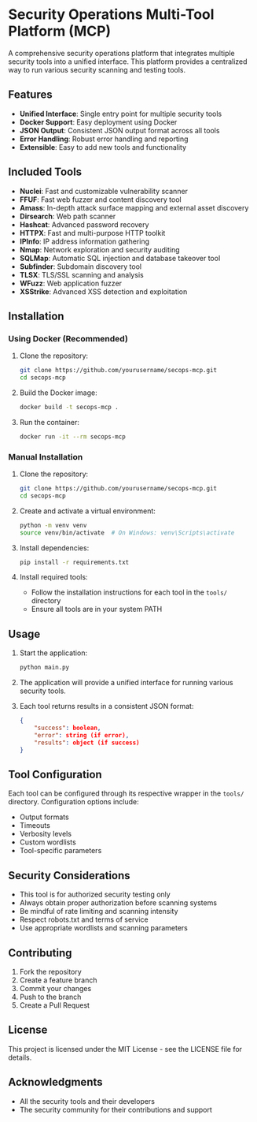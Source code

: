 # Security Operations Multi-Tool Platform (MCP)

A comprehensive security operations platform that integrates multiple security tools into a unified interface. This platform provides a centralized way to run various security scanning and testing tools.

## Features

- **Unified Interface**: Single entry point for multiple security tools
- **Docker Support**: Easy deployment using Docker
- **JSON Output**: Consistent JSON output format across all tools
- **Error Handling**: Robust error handling and reporting
- **Extensible**: Easy to add new tools and functionality

## Included Tools

- **Nuclei**: Fast and customizable vulnerability scanner
- **FFUF**: Fast web fuzzer and content discovery tool
- **Amass**: In-depth attack surface mapping and external asset discovery
- **Dirsearch**: Web path scanner
- **Hashcat**: Advanced password recovery
- **HTTPX**: Fast and multi-purpose HTTP toolkit
- **IPInfo**: IP address information gathering
- **Nmap**: Network exploration and security auditing
- **SQLMap**: Automatic SQL injection and database takeover tool
- **Subfinder**: Subdomain discovery tool
- **TLSX**: TLS/SSL scanning and analysis
- **WFuzz**: Web application fuzzer
- **XSStrike**: Advanced XSS detection and exploitation

## Installation

### Using Docker (Recommended)

1. Clone the repository:
   ```bash
   git clone https://github.com/yourusername/secops-mcp.git
   cd secops-mcp
   ```

2. Build the Docker image:
   ```bash
   docker build -t secops-mcp .
   ```

3. Run the container:
   ```bash
   docker run -it --rm secops-mcp
   ```

### Manual Installation

1. Clone the repository:
   ```bash
   git clone https://github.com/yourusername/secops-mcp.git
   cd secops-mcp
   ```

2. Create and activate a virtual environment:
   ```bash
   python -m venv venv
   source venv/bin/activate  # On Windows: venv\Scripts\activate
   ```

3. Install dependencies:
   ```bash
   pip install -r requirements.txt
   ```

4. Install required tools:
   - Follow the installation instructions for each tool in the `tools/` directory
   - Ensure all tools are in your system PATH

## Usage

1. Start the application:
   ```bash
   python main.py
   ```

2. The application will provide a unified interface for running various security tools.

3. Each tool returns results in a consistent JSON format:
   ```json
   {
       "success": boolean,
       "error": string (if error),
       "results": object (if success)
   }
   ```

## Tool Configuration

Each tool can be configured through its respective wrapper in the `tools/` directory. Configuration options include:

- Output formats
- Timeouts
- Verbosity levels
- Custom wordlists
- Tool-specific parameters

## Security Considerations

- This tool is for authorized security testing only
- Always obtain proper authorization before scanning systems
- Be mindful of rate limiting and scanning intensity
- Respect robots.txt and terms of service
- Use appropriate wordlists and scanning parameters

## Contributing

1. Fork the repository
2. Create a feature branch
3. Commit your changes
4. Push to the branch
5. Create a Pull Request

## License

This project is licensed under the MIT License - see the LICENSE file for details.

## Acknowledgments

- All the security tools and their developers
- The security community for their contributions and support
